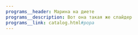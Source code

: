 ```yaml
---
programs__header: Марина на диете 
programs__description: Вот она такая же слайдер 
programs__link: catalog.html#popa
---
```

